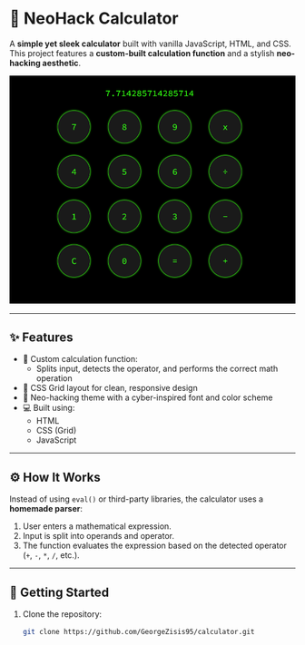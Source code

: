 # 🧮 NeoHack Calculator

A **simple yet sleek calculator** built with vanilla JavaScript, HTML, and CSS.  
This project features a **custom-built calculation function** and a stylish **neo-hacking aesthetic**.

![Calculator Screenshot](calc-screen.png)

---

## ✨ Features

- 🔢 Custom calculation function:
  - Splits input, detects the operator, and performs the correct math operation
- 🎨 CSS Grid layout for clean, responsive design
- 🖤 Neo-hacking theme with a cyber-inspired font and color scheme
- 💻 Built using:
  - HTML
  - CSS (Grid)
  - JavaScript

---

## ⚙️ How It Works

Instead of using `eval()` or third-party libraries, the calculator uses a **homemade parser**:
1. User enters a mathematical expression.
2. Input is split into operands and operator.
3. The function evaluates the expression based on the detected operator (`+`, `-`, `*`, `/`, etc.).

---

## 🚀 Getting Started

1. Clone the repository:
   ```bash
   git clone https://github.com/GeorgeZisis95/calculator.git
